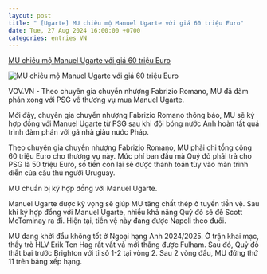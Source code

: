 ```yaml
---
layout: post
title: " [Ugarte] MU chiêu mộ Manuel Ugarte với giá 60 triệu Euro"
date: Tue, 27 Aug 2024 16:00:00 +0700
categories: entries VN
---
```

[MU chiêu mộ Manuel Ugarte với giá 60 triệu Euro](https://vov.vn/the-thao/mu-chieu-mo-manuel-ugarte-voi-gia-60-trieu-euro-post1117109.vov)

![MU chiêu mộ Manuel Ugarte với giá 60 triệu Euro](https://vov-media.emitech.vn/sites/default/files/styles/og_image/public/2024-08/Manuel%20Ugarte.jpg?v=1724750087)

VOV.VN - Theo chuyên gia chuyển nhượng Fabrizio Romano, MU đã đàm phán xong với PSG về thương vụ mua Manuel Ugarte.

Mới đây, chuyên gia chuyển nhượng Fabrizio Romano thông báo, MU sẽ ký hợp đồng với Manuel Ugarte từ PSG sau khi đội bóng nước Anh hoàn tất quá trình đàm phán với gã nhà giàu nước Pháp.

Theo chuyên gia chuyển nhượng Fabrizio Romano, MU phải chi tổng cộng 60 triệu Euro cho thương vụ này. Mức phí ban đầu mà Quỷ đỏ phải trả cho PSG là 50 triệu Euro, số tiền còn lại sẽ được thanh toán tùy vào màn trình diễn của cầu thủ người Uruguay.

MU chuẩn bị ký hợp đồng với Manuel Ugarte.

Manuel Ugarte được kỳ vọng sẽ giúp MU tăng chất thép ở tuyến tiền vệ. Sau khi ký hợp đồng với Manuel Ugarte, nhiều khả năng Quỷ đỏ sẽ để Scott McTominay ra đi. Hiện tại, tiền vệ này đang được Napoli theo đuổi.

MU đang khởi đầu không tốt ở Ngoại hạng Anh 2024/2025. Ở trận khai mạc, thầy trò HLV Erik Ten Hag rất vất vả mới thắng được Fulham. Sau đó, Quỷ đỏ thất bại trước Brighton với tỉ số 1-2 tại vòng 2. Sau 2 vòng đấu, MU đứng thứ 11 trên bảng xếp hạng.

